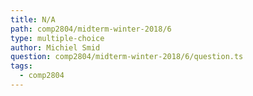```yaml
---
title: N/A
path: comp2804/midterm-winter-2018/6
type: multiple-choice
author: Michiel Smid
question: comp2804/midterm-winter-2018/6/question.ts
tags:
  - comp2804
---
```

